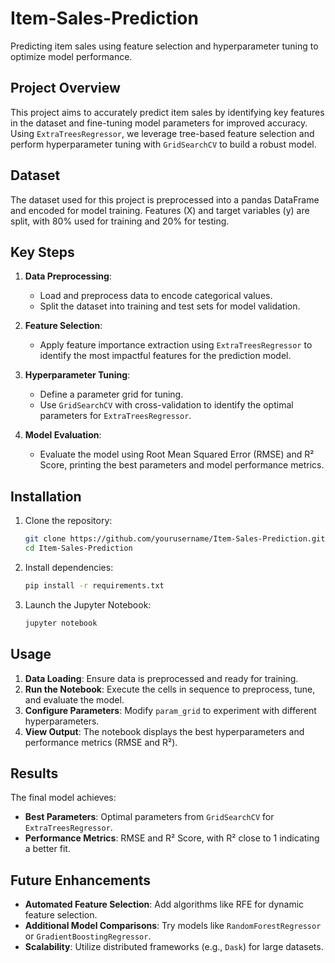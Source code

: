 
# Item-Sales-Prediction

Predicting item sales using feature selection and hyperparameter tuning to optimize model performance.

## Project Overview

This project aims to accurately predict item sales by identifying key features in the dataset and fine-tuning model parameters for improved accuracy. Using `ExtraTreesRegressor`, we leverage tree-based feature selection and perform hyperparameter tuning with `GridSearchCV` to build a robust model.

## Dataset

The dataset used for this project is preprocessed into a pandas DataFrame and encoded for model training. Features (X) and target variables (y) are split, with 80% used for training and 20% for testing.

## Key Steps

1. **Data Preprocessing**: 
   - Load and preprocess data to encode categorical values.
   - Split the dataset into training and test sets for model validation.

2. **Feature Selection**:
   - Apply feature importance extraction using `ExtraTreesRegressor` to identify the most impactful features for the prediction model.

3. **Hyperparameter Tuning**:
   - Define a parameter grid for tuning.
   - Use `GridSearchCV` with cross-validation to identify the optimal parameters for `ExtraTreesRegressor`.

4. **Model Evaluation**:
   - Evaluate the model using Root Mean Squared Error (RMSE) and R² Score, printing the best parameters and model performance metrics.

## Installation

1. Clone the repository:
   ```bash
   git clone https://github.com/yourusername/Item-Sales-Prediction.git
   cd Item-Sales-Prediction
   ```

2. Install dependencies:
   ```bash
   pip install -r requirements.txt
   ```

3. Launch the Jupyter Notebook:
   ```bash
   jupyter notebook
   ```

## Usage

1. **Data Loading**: Ensure data is preprocessed and ready for training.
2. **Run the Notebook**: Execute the cells in sequence to preprocess, tune, and evaluate the model.
3. **Configure Parameters**: Modify `param_grid` to experiment with different hyperparameters.
4. **View Output**: The notebook displays the best hyperparameters and performance metrics (RMSE and R²).

## Results

The final model achieves:
- **Best Parameters**: Optimal parameters from `GridSearchCV` for `ExtraTreesRegressor`.
- **Performance Metrics**: RMSE and R² Score, with R² close to 1 indicating a better fit.

## Future Enhancements

- **Automated Feature Selection**: Add algorithms like RFE for dynamic feature selection.
- **Additional Model Comparisons**: Try models like `RandomForestRegressor` or `GradientBoostingRegressor`.
- **Scalability**: Utilize distributed frameworks (e.g., `Dask`) for large datasets.


